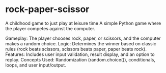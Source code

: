 # rock-paper-scissor
A childhood game to just play at leisure time
A simple Python game where the player competes against the computer.

Gameplay: The player chooses rock, paper, or scissors, and the computer makes a random choice.
Logic: Determines the winner based on classic rules (rock beats scissors, scissors beats paper, paper beats rock).
Features: Includes user input validation, result display, and an option to replay.
Concepts Used: Randomization (random.choice()), conditionals, loops, and user input/output.
